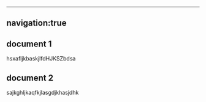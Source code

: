 
---
navigation:true
---


## document 1

hsxafljkbaskjlfdHJKSZbdsa

## document 2

sajkghljkaqfkjlasgdjkhasjdhk
